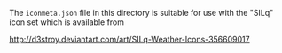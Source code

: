 The `iconmeta.json` file in this directory is suitable for use with the
"SILq" icon set which is available from

<http://d3stroy.deviantart.com/art/SILq-Weather-Icons-356609017>
